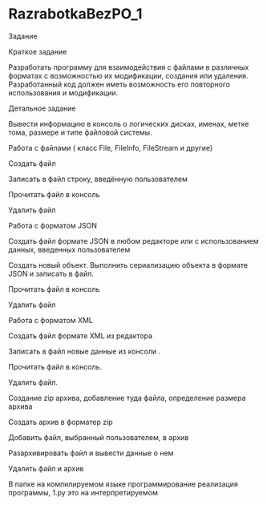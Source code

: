 # RazrabotkaBezPO_1

Задание

Краткое задание

Разработать программу для взаимодействия с файлами в различных форматах с возможностью их модификации, создания или удаления. Разработанный код должен иметь возможность его повторного использования и модификации.

Детальное задание

Вывести информацию в консоль о логических дисках, именах, метке тома, размере и типе файловой системы.

Работа  с файлами ( класс File, FileInfo, FileStream и другие)

Создать файл

Записать в файл строку, введённую пользователем

Прочитать файл в консоль

Удалить файл

Работа с форматом JSON

Создать файл формате JSON в любом редакторе или с использованием данных, введенных пользователем

Создать новый объект. Выполнить сериализацию объекта в формате JSON и записать в файл.

Прочитать файл в консоль

Удалить файл

Работа с форматом XML

Создать файл формате XML  из редактора

Записать в файл новые данные из консоли .

Прочитать файл в консоль.

Удалить файл.

Создание zip архива, добавление туда файла, определение размера архива

Создать архив в форматер zip

Добавить файл, выбранный пользователем, в архив

Разархивировать файл и вывести данные о нем

Удалить файл и архив


В папке на компилируемом языке программирование реализация программы, 1.py это на интерпретируемом
